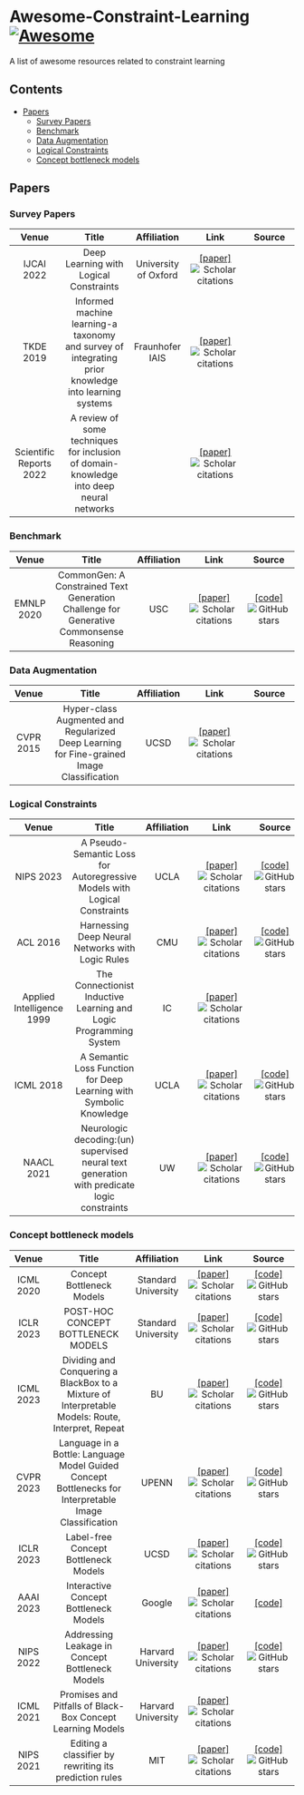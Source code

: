 # Awesome-Constraint-Learning [![Awesome](https://cdn.rawgit.com/sindresorhus/awesome/d7305f38d29fed78fa85652e3a63e154dd8e8829/media/badge.svg)](https://github.com/sindresorhus/awesome)

A list of awesome resources related to constraint learning
## Contents
- [Papers](#papers)
  - [Survey Papers](#survey-papers)
  - [Benchmark](#benchmark)
  - [Data Augmentation](#data-augmentation)
  - [Logical Constraints](#logical-constraints)
  - [Concept bottleneck models](#concept-bottleneck-models)
## Papers
### Survey Papers
| Venue | Title | Affiliation | &nbsp;&nbsp;&nbsp;&nbsp;&nbsp;&nbsp;Link&nbsp;&nbsp;&nbsp;&nbsp;&nbsp;&nbsp; | &nbsp;&nbsp;Source&nbsp;&nbsp; |
| :---: | :---: | :---------: | :---: | :----: |
|IJCAI 2022|Deep Learning with Logical Constraints|University of Oxford| [[paper]](https://arxiv.org/pdf/2205.00523.pdf)![Scholar citations](https://img.shields.io/badge/Citations-39-_.svg?logo=google-scholar&labelColor=4f4f4f&color=3388ee)||
|TKDE 2019|Informed machine learning-a taxonomy and survey of integrating prior knowledge into learning systems|Fraunhofer IAIS| [[paper]](https://arxiv.org/pdf/1903.12394.pdf)![Scholar citations](https://img.shields.io/badge/Citations-553-_.svg?logo=google-scholar&labelColor=4f4f4f&color=3388ee)||
|Scientific Reports 2022|A review of some techniques for inclusion of domain-knowledge into deep neural networks|| [[paper]](https://www.nature.com/articles/s41598-021-04590-0)![Scholar citations](https://img.shields.io/badge/Citations-97-_.svg?logo=google-scholar&labelColor=4f4f4f&color=3388ee)||
### Benchmark
| Venue | Title | Affiliation | &nbsp;&nbsp;&nbsp;&nbsp;&nbsp;&nbsp;Link&nbsp;&nbsp;&nbsp;&nbsp;&nbsp;&nbsp; | &nbsp;&nbsp;Source&nbsp;&nbsp; |
| :---: | :---: | :---------: | :---: | :----: |
|EMNLP 2020|CommonGen: A Constrained Text Generation Challenge for Generative Commonsense Reasoning|USC| [[paper]](https://arxiv.org/pdf/1911.03705.pdf)![Scholar citations](https://img.shields.io/badge/Citations-271-_.svg?logo=google-scholar&labelColor=4f4f4f&color=3388ee)| [[code]](https://github.com/INK-USC/CommonGen)![GitHub stars](https://img.shields.io/github/stars/INK-USC/CommonGen.svg?logo=github&label=Stars)|
### Data Augmentation
| Venue | Title | Affiliation | &nbsp;&nbsp;&nbsp;&nbsp;&nbsp;&nbsp;Link&nbsp;&nbsp;&nbsp;&nbsp;&nbsp;&nbsp; | &nbsp;&nbsp;Source&nbsp;&nbsp; |
| :---: | :---: | :---------: | :---: | :----: |
|CVPR 2015|Hyper-class Augmented and Regularized Deep Learning for Fine-grained Image Classification|UCSD| [[paper]](https://www.cv-foundation.org/openaccess/content_cvpr_2015/papers/Xie_Hyper-Class_Augmented_and_2015_CVPR_paper.pdf)![Scholar citations](https://img.shields.io/badge/Citations-231-_.svg?logo=google-scholar&labelColor=4f4f4f&color=3388ee)||
### Logical Constraints
| Venue | Title | Affiliation | &nbsp;&nbsp;&nbsp;&nbsp;&nbsp;&nbsp;Link&nbsp;&nbsp;&nbsp;&nbsp;&nbsp;&nbsp; | &nbsp;&nbsp;Source&nbsp;&nbsp; |
| :---: | :---: | :---------: | :---: | :----: |
|NIPS 2023|A Pseudo-Semantic Loss for Autoregressive Models with Logical Constraints|UCLA| [[paper]](https://arxiv.org/pdf/2312.03905.pdf)![Scholar citations](https://img.shields.io/badge/Citations-0-_.svg?logo=google-scholar&labelColor=4f4f4f&color=3388ee)| [[code]](https://github.com/UCLA-StarAI/PseudoSL)![GitHub stars](https://img.shields.io/github/stars/UCLA-StarAI/PseudoSL.svg?logo=github&label=Stars)|
|ACL 2016|Harnessing Deep Neural Networks with Logic Rules|CMU| [[paper]](https://arxiv.org/pdf/1603.06318.pdf)![Scholar citations](https://img.shields.io/badge/Citations-735-_.svg?logo=google-scholar&labelColor=4f4f4f&color=3388ee)| [[code]](https://github.com/ZhitingHu/logicnn)![GitHub stars](https://img.shields.io/github/stars/ZhitingHu/logicnn.svg?logo=github&label=Stars)|
|Applied Intelligence 1999|The Connectionist Inductive Learning and Logic Programming System|IC| [[paper]](https://link.springer.com/article/10.1023/A:1008328630915)![Scholar citations](https://img.shields.io/badge/Citations-233-_.svg?logo=google-scholar&labelColor=4f4f4f&color=3388ee)||
|ICML 2018|A Semantic Loss Function for Deep Learning with Symbolic Knowledge|UCLA| [[paper]](https://proceedings.mlr.press/v80/xu18h/xu18h.pdf)![Scholar citations](https://img.shields.io/badge/Citations-444-_.svg?logo=google-scholar&labelColor=4f4f4f&color=3388ee)| [[code]](https://github.com/UCLA-StarAI/Semantic-Loss)![GitHub stars](https://img.shields.io/github/stars/UCLA-StarAI/Semantic-Loss.svg?logo=github&label=Stars)|
|NAACL 2021|Neurologic decoding:(un) supervised neural text generation with predicate logic constraints|UW| [[paper]](https://arxiv.org/pdf/2010.12884.pdf)![Scholar citations](https://img.shields.io/badge/Citations-98-_.svg?logo=google-scholar&labelColor=4f4f4f&color=3388ee)| [[code]](https://github.com/GXimingLu/neurologic_decoding)![GitHub stars](https://img.shields.io/github/stars/GXimingLu/neurologic_decoding.svg?logo=github&label=Stars)|
### Concept bottleneck models
| Venue | Title | Affiliation | &nbsp;&nbsp;&nbsp;&nbsp;&nbsp;&nbsp;Link&nbsp;&nbsp;&nbsp;&nbsp;&nbsp;&nbsp; | &nbsp;&nbsp;Source&nbsp;&nbsp; |
| :---: | :---: | :---------: | :---: | :----: |
|ICML 2020|Concept Bottleneck Models|Standard University| [[paper]](https://arxiv.org/pdf/2007.04612.pdf)![Scholar citations](https://img.shields.io/badge/Citations-492-_.svg?logo=google-scholar&labelColor=4f4f4f&color=3388ee)| [[code]](https://github.com/yewsiang/ConceptBottleneck)![GitHub stars](https://img.shields.io/github/stars/yewsiang/ConceptBottleneck.svg?logo=github&label=Stars)|
|ICLR 2023|POST-HOC CONCEPT BOTTLENECK MODELS|Standard University| [[paper]](https://arxiv.org/pdf/2205.15480.pdf)![Scholar citations](https://img.shields.io/badge/Citations-76-_.svg?logo=google-scholar&labelColor=4f4f4f&color=3388ee)| [[code]](https://github.com/mertyg/post-hoc-cbm)![GitHub stars](https://img.shields.io/github/stars/mertyg/post-hoc-cbm.svg?logo=github&label=Stars)|
|ICML 2023|Dividing and Conquering a BlackBox to a Mixture of Interpretable Models: Route, Interpret, Repeat|BU| [[paper]](https://arxiv.org/pdf/2307.05350.pdf)![Scholar citations](https://img.shields.io/badge/Citations-3-_.svg?logo=google-scholar&labelColor=4f4f4f&color=3388ee)| [[code]](https://github.com/batmanlab/ICML-2023-Route-interpret-repeat)![GitHub stars](https://img.shields.io/github/stars/batmanlab/ICML-2023-Route-interpret-repeat.svg?logo=github&label=Stars)|
|CVPR 2023|Language in a Bottle: Language Model Guided Concept Bottlenecks for Interpretable Image Classification|UPENN| [[paper]](https://openaccess.thecvf.com/content/CVPR2023/papers/Yang_Language_in_a_Bottle_Language_Model_Guided_Concept_Bottlenecks_for_CVPR_2023_paper.pdf)![Scholar citations](https://img.shields.io/badge/Citations-46-_.svg?logo=google-scholar&labelColor=4f4f4f&color=3388ee)| [[code]](https://github.com/YueYANG1996/LaBo)![GitHub stars](https://img.shields.io/github/stars/YueYANG1996/LaBo.svg?logo=github&label=Stars)|
|ICLR 2023|Label-free Concept Bottleneck Models|UCSD| [[paper]](https://openreview.net/pdf?id=FlCg47MNvBA)![Scholar citations](https://img.shields.io/badge/Citations-8-_.svg?logo=google-scholar&labelColor=4f4f4f&color=3388ee)| [[code]](https://github.com/Trustworthy-ML-Lab/Label-free-CBM)![GitHub stars](https://img.shields.io/github/stars/Trustworthy-ML-Lab/Label-free-CBM.svg?logo=github&label=Stars)|
|AAAI 2023|Interactive Concept Bottleneck Models|Google| [[paper]](https://arxiv.org/pdf/2212.07430.pdf)![Scholar citations](https://img.shields.io/badge/Citations-19-_.svg?logo=google-scholar&labelColor=4f4f4f&color=3388ee)| [[code]](https://github.com/google-research/google-research/tree/master/interactive_cbms)|
|NIPS 2022|Addressing Leakage in Concept Bottleneck Models|Harvard University| [[paper]](https://finale.seas.harvard.edu/sites/scholar.harvard.edu/files/finale/files/10494_addressing_leakage_in_concept_.pdf)![Scholar citations](https://img.shields.io/badge/Citations-22-_.svg?logo=google-scholar&labelColor=4f4f4f&color=3388ee)| [[code]](https://github.com/dtak/addressing-leakage)![GitHub stars](https://img.shields.io/github/stars/dtak/addressing-leakage.svg?logo=github&label=Stars)|
|ICML 2021|Promises and Pitfalls of Black-Box Concept Learning Models|Harvard University| [[paper]](https://arxiv.org/pdf/2106.13314.pdf)![Scholar citations](https://img.shields.io/badge/Citations-51-_.svg?logo=google-scholar&labelColor=4f4f4f&color=3388ee)||
|NIPS 2021|Editing a classifier by rewriting its prediction rules|MIT| [[paper]](https://proceedings.neurips.cc/paper/2021/file/c46489a2d5a9a9ecfc53b17610926ddd-Paper.pdf)![Scholar citations](https://img.shields.io/badge/Citations-55-_.svg?logo=google-scholar&labelColor=4f4f4f&color=3388ee)| [[code]](https://github.com/MadryLab/EditingClassifiers)![GitHub stars](https://img.shields.io/github/stars/MadryLab/EditingClassifiers.svg?logo=github&label=Stars)|
